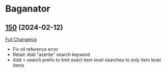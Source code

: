 # Baganator

## [150](https://github.com/plusmouse/Baganator/tree/150) (2024-02-12)
[Full Changelog](https://github.com/plusmouse/Baganator/compare/149...150) 

- Fix nil reference error  
- Retail: Add "azerite" search keyword  
- Add = search prefix to limit exact item level searches to only item level items  
